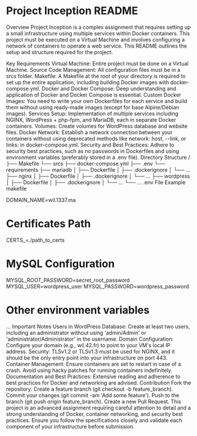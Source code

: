 # Project Inception README

Overview
Project Inception is a complex assignment that requires setting up a small infrastructure using multiple services within Docker containers. This project must be executed on a Virtual Machine and involves configuring a network of containers to operate a web service. This README outlines the setup and structure required for the project.

Key Requirements
Virtual Machine: Entire project must be done on a Virtual Machine.
Source Code Management: All configuration files must be in a srcs folder.
Makefile: A Makefile at the root of your directory is required to set up the entire application, including building Docker images with docker-compose.yml.
Docker and Docker Compose: Deep understanding and application of Docker and Docker Compose is essential.
Custom Docker Images: You need to write your own Dockerfiles for each service and build them without using ready-made images (except for base Alpine/Debian images).
Services Setup: Implementation of multiple services including NGINX, WordPress + php-fpm, and MariaDB, each in separate Docker containers.
Volumes: Create volumes for WordPress database and website files.
Docker Network: Establish a network connection between your containers without using deprecated methods like network: host, --link, or links: in docker-compose.yml.
Security and Best Practices: Adhere to security best practices, such as no passwords in Dockerfiles and using environment variables (preferably stored in a .env file).
Directory Structure
/
├── Makefile
└── srcs
    ├── docker-compose.yml
    ├── .env
    └── requirements
        ├── mariadb
        │   ├── Dockerfile
        │   ├── .dockerignore
        │   └── ...
        ├── nginx
        │   ├── Dockerfile
        │   ├── .dockerignore
        │   └── ...
        ├── wordpress
        │   ├── Dockerfile
        │   ├── .dockerignore
        │   └── ...
        └── ...
.env File Example
makefile

DOMAIN_NAME=wil.1337.ma
# Certificates Path
CERTS_=./path_to_certs
# MySQL Configuration
MYSQL_ROOT_PASSWORD=secret_root_password
MYSQL_USER=wordpress_user
MYSQL_PASSWORD=wordpress_password
# Other environment variables
...
Important Notes
Users in WordPress Database: Create at least two users, including an administrator without using 'admin/Admin' or 'administrator/Administrator' in the username.
Domain Configuration: Configure your domain (e.g., wil.42.fr) to point to your VM's local IP address.
Security: TLSv1.2 or TLSv1.3 must be used for NGINX, and it should be the only entry point into your infrastructure on port 443.
Container Management: Ensure containers are set to restart in case of a crash. Avoid using hacky patches for running containers indefinitely.
Documentation and Best Practices: Extensive reading and adherence to best practices for Docker and networking are advised.
Contribution
Fork the repository.
Create a feature branch (git checkout -b feature_branch).
Commit your changes (git commit -am 'Add some feature').
Push to the branch (git push origin feature_branch).
Create a new Pull Request.
This project is an advanced assignment requiring careful attention to detail and a strong understanding of Docker, container networking, and security best practices. Ensure you follow the specifications closely and validate each component of your infrastructure before submission.
